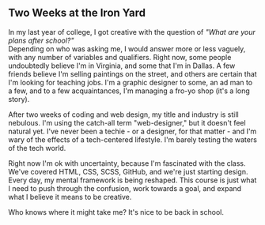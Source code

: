 ## Two Weeks at the Iron Yard

In my last year of college, I got creative with the question of _"What are your plans after school?"_  
Depending on who was asking me, I would answer more or less vaguely, with any number of variables and qualifiers. Right now, some people undoubtedly believe I'm in Virginia, and some that I'm in Dallas. A few friends believe I'm selling paintings on the street, and others are certain that I'm looking for teaching jobs. I'm a graphic designer to some, an ad man to a few, and to a few acquaintances, I'm managing a fro-yo shop (it's a long story).

After two weeks of coding and web design, my title and industry is still nebulous. I'm using the catch-all term "web-designer," but it doesn't feel natural yet. I've never been a techie - or a designer, for that matter - and I'm wary of the effects of a tech-centered lifestyle. I'm barely testing the waters of the tech world.

Right now I'm ok with uncertainty, because I'm fascinated with the class. We've covered HTML, CSS, SCSS, GitHub, and we're just starting design. Every day, my mental framework is being reshaped. This course is just what I need to push through the confusion, work towards a goal, and expand what I believe it means to be creative. 

Who knows where it might take me? It's nice to be back in school. 